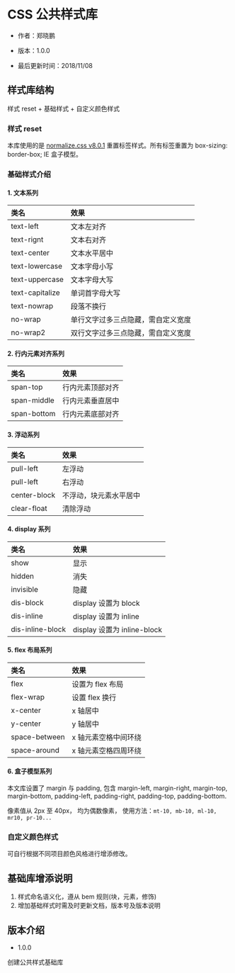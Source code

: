 # CSS 公共样式库

- 作者：郑晓鹏

- 版本：1.0.0

- 最后更新时间：2018/11/08

## 样式库结构

样式 reset + 基础样式 + 自定义颜色样式

### 样式 reset

本库使用的是 [normalize.css v8.0.1](https://github.com/necolas/normalize.css) 重置标签样式。所有标签重置为 box-sizing: border-box; IE 盒子模型。

### 基础样式介绍

#### 1. 文本系列

| 类名            | 效果                               |
| :-------------- | :--------------------------------- |
| text-left       | 文本左对齐                         |
| text-rignt      | 文本右对齐                         |
| text-center     | 文本水平居中                       |
| text-lowercase  | 文本字母小写                       |
| text-uppercase  | 文本字母大写                       |
| text-capitalize | 单词首字母大写                     |
| text-nowrap     | 段落不换行                         |
| no-wrap         | 单行文字过多三点隐藏，需自定义宽度 |
| no-wrap2        | 双行文字过多三点隐藏，需自定义宽度 |

#### 2. 行内元素对齐系列

| 类名        | 效果             |
| :---------- | :--------------- |
| span-top    | 行内元素顶部对齐 |
| span-middle | 行内元素垂直居中 |
| span-bottom | 行内元素底部对齐 |

#### 3. 浮动系列

| 类名         | 效果                   |
| :----------- | :--------------------- |
| pull-left    | 左浮动                 |
| pull-left    | 右浮动                 |
| center-block | 不浮动，块元素水平居中 |
| clear-float  | 清除浮动               |

#### 4. display 系列

| 类名             | 效果                        |
| :--------------- | :-------------------------- |
| show             | 显示                        |
| hidden           | 消失                        |
| invisible        | 隐藏                        |
| dis-block        | display 设置为 block        |
| dis-inline       | display 设置为 inline       |
| dis-inline-block | display 设置为 inline-block |

#### 5. flex 布局系列

| 类名          | 效果                 |
| :------------ | :------------------- |
| flex          | 设置为 flex 布局     |
| flex-wrap     | 设置 flex 换行       |
| x-center      | x 轴居中             |
| y-center      | y 轴居中             |
| space-between | x 轴元素空格中间环绕 |
| space-around  | x 轴元素空格四周环绕 |

#### 6. 盒子模型系列

本文库设置了 margin 与 padding, 包含 margin-left, margin-right, margin-top, margin-bottom, padding-left, padding-right, padding-top, padding-bottom.

像素值从 2px 至 40px， 均为偶数像素， 使用方法：`mt-10, mb-10, ml-10, mr10, pr-10...`

### 自定义颜色样式

可自行根据不同项目颜色风格进行增添修改。

## 基础库增添说明

1. 样式命名语义化，遵从 bem 规则(块，元素，修饰)
2. 增加基础样式时需及时更新文档，版本号及版本说明

## 版本介绍

- 1.0.0

创建公共样式基础库
